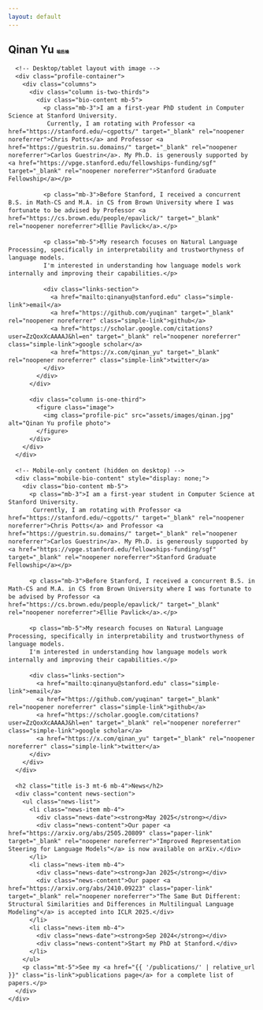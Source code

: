 ```yaml
---
layout: default
---
```


<div class="home">
  <section class="main-content">
    <div class="container">
      <h1 class="title is-1 mt-6 mb-4">Qinan Yu <span style="font-size: 0.4em; font-family: '仿宋', FangSong, STFangsong, serif;">喻启楠</span></h1>
      
      <!-- Desktop/tablet layout with image -->
      <div class="profile-container">
        <div class="columns">
          <div class="column is-two-thirds">
            <div class="bio-content mb-5">
              <p class="mb-3">I am a first-year PhD student in Computer Science at Stanford University. 
               Currently, I am rotating with Professor <a href="https://stanford.edu/~cgpotts/" target="_blank" rel="noopener noreferrer">Chris Potts</a> and Professor <a href="https://guestrin.su.domains/" target="_blank" rel="noopener noreferrer">Carlos Guestrin</a>. My Ph.D. is generously supported by <a href="https://vpge.stanford.edu/fellowships-funding/sgf" target="_blank" rel="noopener noreferrer">Stanford Graduate Fellowship</a></p>
              
              <p class="mb-3">Before Stanford, I received a concurrent B.S. in Math-CS and M.A. in CS from Brown University where I was fortunate to be advised by Professor <a href="https://cs.brown.edu/people/epavlick/" target="_blank" rel="noopener noreferrer">Ellie Pavlick</a>.</p>
              
              <p class="mb-5">My research focuses on Natural Language Processing, specifically in interpretability and trustworthyness of language models. 
              I'm interested in understanding how language models work internally and improving their capabilities.</p>
              
              <div class="links-section">
                <a href="mailto:qinanyu@stanford.edu" class="simple-link">email</a>
                <a href="https://github.com/yuqinan" target="_blank" rel="noopener noreferrer" class="simple-link">github</a>
                <a href="https://scholar.google.com/citations?user=ZzQoxXcAAAAJ&hl=en" target="_blank" rel="noopener noreferrer" class="simple-link">google scholar</a>
                <a href="https://x.com/qinan_yu" target="_blank" rel="noopener noreferrer" class="simple-link">twitter</a>
              </div>
            </div>
          </div>
          
          <div class="column is-one-third">
            <figure class="image">
              <img class="profile-pic" src="assets/images/qinan.jpg" alt="Qinan Yu profile photo">
            </figure>
          </div>
        </div>
      </div>
      
      <!-- Mobile-only content (hidden on desktop) -->
      <div class="mobile-bio-content" style="display: none;">
        <div class="bio-content mb-5">
          <p class="mb-3">I am a first-year student in Computer Science at Stanford University. 
           Currently, I am rotating with Professor <a href="https://stanford.edu/~cgpotts/" target="_blank" rel="noopener noreferrer">Chris Potts</a> and Professor <a href="https://guestrin.su.domains/" target="_blank" rel="noopener noreferrer">Carlos Guestrin</a>. My Ph.D. is generously supported by <a href="https://vpge.stanford.edu/fellowships-funding/sgf" target="_blank" rel="noopener noreferrer">Stanford Graduate Fellowship</a></p>
          
          <p class="mb-3">Before Stanford, I received a concurrent B.S. in Math-CS and M.A. in CS from Brown University where I was fortunate to be advised by Professor <a href="https://cs.brown.edu/people/epavlick/" target="_blank" rel="noopener noreferrer">Ellie Pavlick</a>.</p>
          
          <p class="mb-5">My research focuses on Natural Language Processing, specifically in interpretability and trustworthyness of language models. 
          I'm interested in understanding how language models work internally and improving their capabilities.</p>
          
          <div class="links-section">
            <a href="mailto:qinanyu@stanford.edu" class="simple-link">email</a>
            <a href="https://github.com/yuqinan" target="_blank" rel="noopener noreferrer" class="simple-link">github</a>
            <a href="https://scholar.google.com/citations?user=ZzQoxXcAAAAJ&hl=en" target="_blank" rel="noopener noreferrer" class="simple-link">google scholar</a>
            <a href="https://x.com/qinan_yu" target="_blank" rel="noopener noreferrer" class="simple-link">twitter</a>
          </div>
        </div>
      </div>
      
      <h2 class="title is-3 mt-6 mb-4">News</h2>
      <div class="content news-section">
        <ul class="news-list">
          <li class="news-item mb-4">
            <div class="news-date"><strong>May 2025</strong></div>
            <div class="news-content">Our paper <a href="https://arxiv.org/abs/2505.20809" class="paper-link" target="_blank" rel="noopener noreferrer">"Improved Representation Steering for Language Models"</a> is now available on arXiv.</div>
          </li>
          <li class="news-item mb-4">
            <div class="news-date"><strong>Jan 2025</strong></div>
            <div class="news-content">Our paper <a href="https://arxiv.org/abs/2410.09223" class="paper-link" target="_blank" rel="noopener noreferrer">"The Same But Different: Structural Similarities and Differences in Multilingual Language Modeling"</a> is accepted into ICLR 2025.</div>
          </li>
          <li class="news-item mb-4">
            <div class="news-date"><strong>Sep 2024</strong></div>
            <div class="news-content">Start my PhD at Stanford.</div>
          </li>
        </ul>
        <p class="mt-5">See my <a href="{{ '/publications/' | relative_url }}" class="is-link">publications page</a> for a complete list of papers.</p>
      </div>
    </div>
  </section>
</div>

<style>
  .simple-link {
    display: inline-block;
    margin-right: 1rem;
    padding: 0.3rem 0.7rem;
    font-weight: 500;
    color: var(--stanford-cardinal);
    border: 2px solid var(--stanford-cardinal);
    background-color: transparent;
    text-decoration: none;
    transition: all 0.2s ease;
  }
  
  .simple-link:hover {
    background-color: var(--stanford-cardinal);
    color: white;
  }
  
  .news-list {
    list-style-type: none !important;
    margin-left: 0 !important;
    padding-left: 0;
  }
  
  .news-item {
    display: flex;
    align-items: flex-start;
  }
  
  .news-date {
    min-width: 120px;
    color: #555;
    padding-right: 1rem;
    flex-shrink: 0;
  }
  
  .news-content {
    flex: 1;
  }
  
  .bio-content {
    line-height: 1.7;
  }
  
  .links-section {
    margin-top: 2rem;
  }
  
  /* Show mobile content only on mobile */
  @media screen and (max-width: 480px) {
    .mobile-bio-content {
      display: block !important;
    }
  }
</style> 